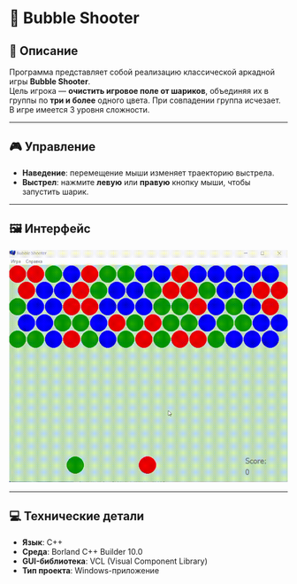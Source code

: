 # 🎯 Bubble Shooter

## 🧩 Описание

Программа представляет собой реализацию классической аркадной игры **Bubble Shooter**.  
Цель игрока — **очистить игровое поле от шариков**, объединяя их в группы по **три и более** одного цвета. При совпадении группа исчезает.
В игре имеется 3 уровня сложности.

---

## 🎮 Управление

- **Наведение**: перемещение мыши изменяет траекторию выстрела.
- **Выстрел**: нажмите **левую** или **правую** кнопку мыши, чтобы запустить шарик.

---

## 🖼️ Интерфейс

![Геймплей игры](images/game_process.gif)

---

## 💻 Технические детали

- **Язык**: C++
- **Среда**: Borland C++ Builder 10.0
- **GUI-библиотека**: VCL (Visual Component Library)
- **Тип проекта**: Windows-приложение
